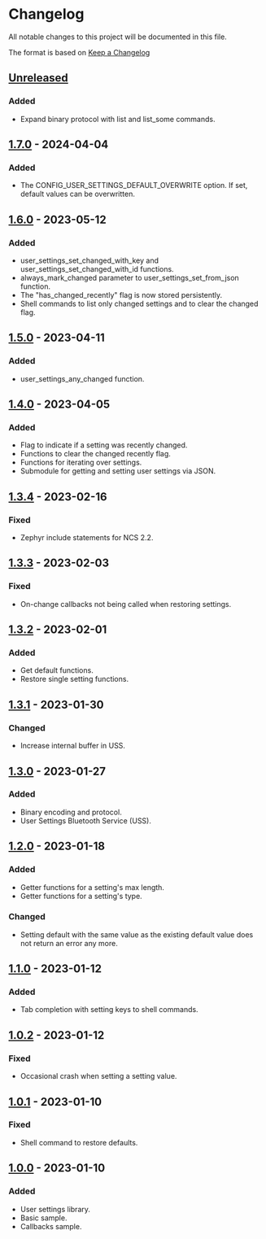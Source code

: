 # Changelog

All notable changes to this project will be documented in this file.

The format is based on [Keep a Changelog](https://keepachangelog.com/en/1.0.0/)

## [Unreleased]

### Added

- Expand binary protocol with list and list_some commands.

## [1.7.0] - 2024-04-04

### Added

- The CONFIG_USER_SETTINGS_DEFAULT_OVERWRITE option. If set, default values can be overwritten.

## [1.6.0] - 2023-05-12

### Added

- user_settings_set_changed_with_key and user_settings_set_changed_with_id functions.
- always_mark_changed parameter to user_settings_set_from_json function.
- The "has_changed_recently" flag is now stored persistently.
- Shell commands to list only changed settings and to clear the changed flag.

## [1.5.0] - 2023-04-11

### Added

- user_settings_any_changed function.

## [1.4.0] - 2023-04-05

### Added

- Flag to indicate if a setting was recently changed.
- Functions to clear the changed recently flag.
- Functions for iterating over settings.
- Submodule for getting and setting user settings via JSON.

## [1.3.4] - 2023-02-16

### Fixed

- Zephyr include statements for NCS 2.2.

## [1.3.3] - 2023-02-03

### Fixed

- On-change callbacks not being called when restoring settings.

## [1.3.2] - 2023-02-01

### Added

- Get default functions.
- Restore single setting functions.

## [1.3.1] - 2023-01-30

### Changed

- Increase internal buffer in USS.

## [1.3.0] - 2023-01-27

### Added

- Binary encoding and protocol.
- User Settings Bluetooth Service (USS).

## [1.2.0] - 2023-01-18

### Added

- Getter functions for a setting's max length.
- Getter functions for a setting's type.

### Changed

- Setting default with the same value as the existing default value does not return an error any
  more.

## [1.1.0] - 2023-01-12

### Added

- Tab completion with setting keys to shell commands.

## [1.0.2] - 2023-01-12

### Fixed

- Occasional crash when setting a setting value.

## [1.0.1] - 2023-01-10

### Fixed

- Shell command to restore defaults.

## [1.0.0] - 2023-01-10

### Added

- User settings library.
- Basic sample.
- Callbacks sample.

[Unreleased]: https://github.com/IRNAS/irnas-usersettings-lib/compare/v1.7.0...HEAD
[1.7.0]: https://github.com/IRNAS/irnas-usersettings-lib/compare/v1.6.0...v1.7.0
[1.6.0]: https://github.com/IRNAS/irnas-usersettings-lib/compare/v1.5.0...v1.6.0
[1.5.0]: https://github.com/IRNAS/irnas-usersettings-lib/compare/v1.4.0...v1.5.0
[1.4.0]: https://github.com/IRNAS/irnas-usersettings-lib/compare/v1.3.4...v1.4.0
[1.3.4]: https://github.com/IRNAS/irnas-usersettings-lib/compare/v1.3.3...v1.3.4
[1.3.3]: https://github.com/IRNAS/irnas-usersettings-lib/compare/v1.3.2...v1.3.3
[1.3.2]: https://github.com/IRNAS/irnas-usersettings-lib/compare/v1.3.1...v1.3.2
[1.3.1]: https://github.com/IRNAS/irnas-usersettings-lib/compare/v1.3.0...v1.3.1
[1.3.0]: https://github.com/IRNAS/irnas-usersettings-lib/compare/v1.2.0...v1.3.0
[1.2.0]: https://github.com/IRNAS/irnas-usersettings-lib/compare/v1.1.0...v1.2.0
[1.1.0]: https://github.com/IRNAS/irnas-usersettings-lib/compare/v1.0.2...v1.1.0
[1.0.2]: https://github.com/IRNAS/irnas-usersettings-lib/compare/v1.0.1...v1.0.2
[1.0.1]: https://github.com/IRNAS/irnas-usersettings-lib/compare/v1.0.0...v1.0.1
[1.0.0]:
  https://github.com/IRNAS/irnas-usersettings-lib/compare/f41f9e534d9a60b2f5d3584abf2836f2bde2b3fc...v1.0.0

